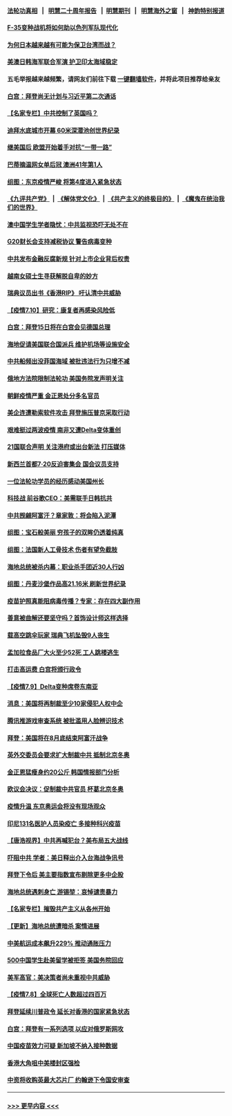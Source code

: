 #### [法轮功真相](https://github.com/gfw-breaker/truth/blob/master/README.md?t=0) &nbsp;&nbsp;|&nbsp;&nbsp; [明慧二十周年报告](https://github.com/gfw-breaker/mh-reports/blob/master/README.md?t=0) &nbsp;&nbsp;|&nbsp;&nbsp;[明慧期刊](https://github.com/gfw-breaker/mh-qikan) &nbsp;&nbsp;|&nbsp;&nbsp; [明慧海外之窗](https://github.com/gfw-breaker/mh-news/blob/master/README.md?t=0) &nbsp;&nbsp;|&nbsp;&nbsp; [神韵特别报道](https://github.com/gfw-breaker/mh-news/blob/master/shenyun.md?t=0)
#### [F-35变种战机将如何助以色列军队现代化](../pages/nsc418/n13077427.md?t=07111751) 
#### [为何日本越来越有可能为保卫台湾而战？](../pages/nsc418/n13079575.md?t=07111751) 
#### [美澳日韩海军联合军演 护卫印太海域稳定](../pages/nsc418/n13081048.md?t=07111751) 
#### 五毛举报越来越频繁，请网友们前往下载 [一键翻墙软件](https://github.com/gfw-breaker/ssr-accounts)，并将此项目推荐给亲友
#### [白宫：拜登尚无计划与习近平第二次通话](../pages/nsc418/n13081123.md?t=07111751) 
#### [【名家专栏】中共控制了英国吗？](../pages/nsc418/n13080067.md?t=07111751) 
#### [迪拜水底城市开幕 60米深潜池创世界纪录](../pages/nsc418/n13080998.md?t=07111751) 
#### [继美国后 欧盟开始着手对抗“一带一路”](../pages/nsc418/n13080932.md?t=07111751) 
#### [巴蒂摘温网女单后冠 澳洲41年第1人](../pages/nsc418/n13080924.md?t=07111751) 
#### [组图：东京疫情严峻 将第4度进入紧急状态](../pages/nsc418/n13080404.md?t=07111751) 
#### [《九评共产党》](https://github.com/begood0513/9ping.md/blob/master/README.md) &nbsp;|&nbsp; [《解体党文化》](../../../../jtdwh.md/blob/master/README.md)  &nbsp;|&nbsp; [《共产主义的终极目的》](../../../../gczydzjmd.md/blob/master/README.md) &nbsp;|&nbsp; [《魔鬼在统治我们的世界》](../../../../mgztzwmdsj.md/blob/master/README.md) 
#### [澳中国学生学者隐忧：中共监视恐吓无处不在](../pages/nsc418/n13080804.md?t=07111751) 
#### [G20财长会支持减税协议 警告病毒变种](../pages/nsc418/n13080713.md?t=07111751) 
#### [中共发布金融反腐新规 针对上市企业背后权贵](../pages/nsc418/n13080390.md?t=07111751) 
#### [越南女硕士生寻获解脱自卑的妙方](../pages/nsc418/n13079268.md?t=07111751) 
#### [瑞典议员出书《香港RIP》 吁认清中共威胁](../pages/nsc418/n13080532.md?t=07111751) 
#### [【疫情7.10】研究：康复者再感染风险低](../pages/nsc418/n13080480.md?t=07111751) 
#### [白宫：拜登15日将在白宫会见德国总理](../pages/nsc418/n13080337.md?t=07111751) 
#### [海地促请美国联合国派兵 维护机场等设施安全](../pages/nsc418/n13079967.md?t=07111751) 
#### [中共船频出没菲国海域 被批违法行为只增不减](../pages/nsc418/n13080030.md?t=07111751) 
#### [俄地方法院限制法轮功 美国务院发声明关注](../pages/nsc418/n13079658.md?t=07111751) 
#### [朝鲜疫情严重 金正恩处分多名官员](../pages/nsc418/n13079673.md?t=07111751) 
#### [美企连遭勒索软件攻击 拜登施压普京采取行动](../pages/nsc418/n13079592.md?t=07111751) 
#### [艰难挺过两波疫情 南非又遭Delta变体重创](../pages/nsc418/n13079558.md?t=07111751) 
#### [21国联合声明 关注港府或出台新法 打压媒体](../pages/nsc418/n13079359.md?t=07111751) 
#### [新西兰首都7‧20反迫害集会 国会议员支持](../pages/nsc418/n13078525.md?t=07111751) 
#### [一位法轮功学员的经历感动美国州长](../pages/nsc418/n13078953.md?t=07111751) 
#### [科技战 前谷歌CEO：美需联手日韩抗共](../pages/nsc418/n13078961.md?t=07111751) 
#### [中共觊觎阿富汗？章家敦：将会陷入泥潭](../pages/nsc418/n13078945.md?t=07111751) 
#### [组图：宝石般美丽 穷孩子的双眸仍透着纯真](../pages/nsc418/n13077674.md?t=07111751) 
#### [组图：法国新人工骨技术 伤者有望免截肢](../pages/nsc418/n13078375.md?t=07111751) 
#### [海地总统被杀内幕：职业杀手团近30人行凶](../pages/nsc418/n13078949.md?t=07111751) 
#### [组图：丹麦沙堡作品高21.16米 刷新世界纪录](../pages/nsc418/n13078064.md?t=07111751) 
#### [疫苗护照真能阻病毒传播？专家：存在四大副作用](../pages/nsc418/n13067703.md?t=07111751) 
#### [善意被曲解还要坚守吗？首饰设计师这样选择](../pages/nsc418/n13077575.md?t=07111751) 
#### [载高空跳伞玩家 瑞典飞机坠毁9人丧生](../pages/nsc418/n13078604.md?t=07111751) 
#### [孟加拉食品厂大火至少52死 工人跳楼逃生](../pages/nsc418/n13078541.md?t=07111751) 
#### [打击高运费 白宫将颁行政令](../pages/nsc418/n13078569.md?t=07111751) 
#### [【疫情7.9】Delta变种席卷东南亚](../pages/nsc418/n13078272.md?t=07111751) 
#### [消息：美国将再制裁至少10家侵犯人权中企](../pages/nsc418/n13077699.md?t=07111751) 
#### [腾讯推游戏审查系统 被批滥用人脸辨识技术](../pages/nsc418/n13077634.md?t=07111751) 
#### [拜登：美国将在8月底结束阿富汗战争](../pages/nsc418/n13077350.md?t=07111751) 
#### [英外交委员会要求扩大制裁中共 抵制北京冬奥](../pages/nsc418/n13076754.md?t=07111751) 
#### [金正恩猛瘦身约20公斤 韩国情报部门分析](../pages/nsc418/n13076881.md?t=07111751) 
#### [欧议会决议：促制裁中共官员 杯葛北京冬奥](../pages/nsc418/n13076851.md?t=07111751) 
#### [疫情升温 东京奥运会将没有现场观众](../pages/nsc418/n13076798.md?t=07111751) 
#### [印尼131名医护人员染疫亡 多接种科兴疫苗](../pages/nsc418/n13076794.md?t=07111751) 
#### [【唐浩视界】中共再喊犯台？美布局五大战线](../pages/nsc418/n13076229.md?t=07111751) 
#### [吓阻中共 学者：美日释出介入台海战争讯号](../pages/nsc418/n13076414.md?t=07111751) 
#### [拜登下令后 美主要指数宣布剔除更多中企股](../pages/nsc418/n13076668.md?t=07111751) 
#### [海地总统遇刺身亡 游锡堃：哀悼谴责暴力](../pages/nsc418/n13076652.md?t=07111751) 
#### [【名家专栏】摧毁共产主义从各州开始](../pages/nsc418/n13076376.md?t=07111751) 
#### [【更新】海地总统遭暗杀 案情进展](../pages/nsc418/n13073704.md?t=07111751) 
#### [中美航运成本飙升229% 推动通胀压力](../pages/nsc418/n13076495.md?t=07111751) 
#### [500中国学生赴美留学被拒签 美国务院回应](../pages/nsc418/n13076589.md?t=07111751) 
#### [美军高官：美决策者尚未重视中共威胁](../pages/nsc418/n13076117.md?t=07111751) 
#### [【疫情7.8】全球死亡人数超过四百万](../pages/nsc418/n13075928.md?t=07111751) 
#### [拜登延续川普政令 延长对香港的国家紧急状态](../pages/nsc418/n13075981.md?t=07111751) 
#### [白宫：拜登有一系列选项 以应对俄罗斯网攻](../pages/nsc418/n13075433.md?t=07111751) 
#### [中国疫苗效力可疑 新加坡不纳入接种数据](../pages/nsc418/n13075143.md?t=07111751) 
#### [香港大角咀中美楼封区强检](../pages/nsc418/n13074972.md?t=07111751) 
#### [中资将收购英最大芯片厂 约翰逊下令国安审查](../pages/nsc418/n13074458.md?t=07111751) 

----
#### [ >>> 更早内容 <<< ](../indexes/nsc418-earlier.md)
